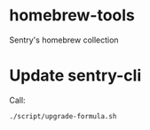 # homebrew-tools

Sentry's homebrew collection

# Update sentry-cli

Call:

`./script/upgrade-formula.sh`
